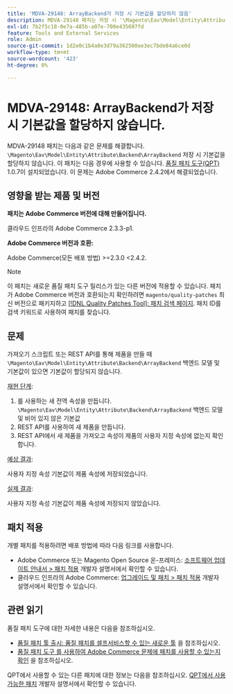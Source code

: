 ```yaml
---
title: 'MDVA-29148: ArrayBackend가 저장 시 기본값을 할당하지 않음'
description: MDVA-29148 패치는 저장 시 '\Magento\Eav\Model\Entity\Attribute\Backend\ArrayBackend'가 기본값을 할당하지 않는 문제를 해결합니다. 이 패치는 [Quality Patches Tool (QPT)](/help/announcements/adobe-commerce-announcements/magento-quality-patches-released-new-tool-to-self-serve-quality-patches.md) 1.0.7이 설치된 경우 사용할 수 있습니다. 이 문제는 Adobe Commerce 2.4.2에서 해결되었습니다.
exl-id: 7b2f5c18-0e7a-485b-a07e-700e435697fd
feature: Tools and External Services
role: Admin
source-git-commit: 1d2e0c1b4a8e3d79a362500ee3ec7bde84a6ce0d
workflow-type: tm+mt
source-wordcount: '423'
ht-degree: 0%

---
```


# MDVA-29148: ArrayBackend가 저장 시 기본값을 할당하지 않습니다.

MDVA-29148 패치는 다음과 같은 문제를 해결합니다. `\Magento\Eav\Model\Entity\Attribute\Backend\ArrayBackend` 저장 시 기본값을 할당하지 않습니다. 이 패치는 다음 경우에 사용할 수 있습니다. [품질 패치 도구(QPT)](/help/announcements/adobe-commerce-announcements/magento-quality-patches-released-new-tool-to-self-serve-quality-patches.md) 1.0.7이 설치되었습니다. 이 문제는 Adobe Commerce 2.4.2에서 해결되었습니다.

## 영향을 받는 제품 및 버전

**패치는 Adobe Commerce 버전에 대해 만들어집니다.**

클라우드 인프라의 Adobe Commerce 2.3.3-p1.

**Adobe Commerce 버전과 호환:**

Adobe Commerce(모든 배포 방법) >=2.3.0 &lt;2.4.2.

>[!NOTE]
>
>이 패치는 새로운 품질 패치 도구 릴리스가 있는 다른 버전에 적용할 수 있습니다. 패치가 Adobe Commerce 버전과 호환되는지 확인하려면 `magento/quality-patches` 최신 버전으로 패키지하고 [[!DNL Quality Patches Tool]: 패치 검색 페이지](https://devdocs.magento.com/quality-patches/tool.html#patch-grid). 패치 ID를 검색 키워드로 사용하여 패치를 찾습니다.

## 문제

가져오기 스크립트 또는 REST API를 통해 제품을 만들 때 `\Magento\Eav\Model\Entity\Attribute\Backend\ArrayBackend` 백엔드 모델 및 기본값이 있으면 기본값이 할당되지 않습니다.

<u>재현 단계</u>:

1. 를 사용하는 새 전역 속성을 만듭니다. `\Magento\Eav\Model\Entity\Attribute\Backend\ArrayBackend` 백엔드 모델 및 비어 있지 않은 기본값
1. REST API를 사용하여 새 제품을 만듭니다.
1. REST API에서 새 제품을 가져오고 속성이 제품의 사용자 지정 속성에 없는지 확인합니다.

<u>예상 결과</u>:

사용자 지정 속성 기본값이 제품 속성에 저장되었습니다.

<u>실제 결과</u>:

사용자 지정 속성 기본값이 제품 속성에 저장되지 않았습니다.

## 패치 적용

개별 패치를 적용하려면 배포 방법에 따라 다음 링크를 사용합니다.

* Adobe Commerce 또는 Magento Open Source 온-프레미스: [소프트웨어 업데이트 안내서 > 패치 적용](https://devdocs.magento.com/guides/v2.4/comp-mgr/patching/mqp.html) 개발자 설명서에서 확인할 수 있습니다.
* 클라우드 인프라의 Adobe Commerce: [업그레이드 및 패치 > 패치 적용](https://devdocs.magento.com/cloud/project/project-patch.html) 개발자 설명서에서 확인할 수 있습니다.

## 관련 읽기

품질 패치 도구에 대한 자세한 내용은 다음을 참조하십시오.

* [품질 패치 툴 출시: 품질 패치를 셀프서비스할 수 있는 새로운 툴](/help/announcements/adobe-commerce-announcements/magento-quality-patches-released-new-tool-to-self-serve-quality-patches.md) 을 참조하십시오.
* [품질 패치 도구 를 사용하여 Adobe Commerce 문제에 패치를 사용할 수 있는지 확인](/help/support-tools/patches-available-in-qpt-tool/check-patch-for-magento-issue-with-magento-quality-patches.md) 을 참조하십시오.

QPT에서 사용할 수 있는 다른 패치에 대한 정보는 다음을 참조하십시오. [QPT에서 사용 가능한 패치](https://devdocs.magento.com/quality-patches/tool.html#patch-grid) 개발자 설명서에서 확인할 수 있습니다.

